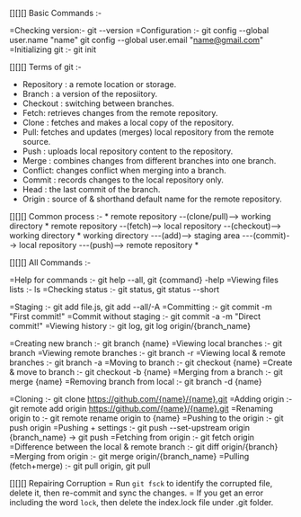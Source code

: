 [][][] Basic Commands :-

=Checking version:- git --version
=Configuration :- git config --global user.name "name"
                            git config --global user.email "name@gmail.com"
=Initializing git :- git init

[][][] Terms of git :-
- Repository : a remote location or storage.
- Branch : a version of the reposiitory.
- Checkout :  switching between branches.
- Fetch: retrieves changes from the remote repository.
- Clone : fetches and makes a local copy of the repository.
- Pull: fetches and updates (merges) local repository from the remote source.
- Push : uploads local repository content to the repository. 
- Merge : combines changes from different branches into one branch.
- Conflict: changes conflict when merging into a branch.
- Commit : records changes to the local repository only.
- Head : the last commit of the branch.
- Origin : source of & shorthand default name for the remote repository.

[][][] Common process :-
*
remote repository 
--(clone/pull)--> working directory
*
remote repository 
--(fetch)--> local repository
--(checkout)--> working directory
*
working directory 
---(add)--> staging area 
---(commit)--> local repository
---(push)--> remote repository
*


[][][] All Commands :-

=Help for commands :- git help --all, git {command} -help
=Viewing files lists :- ls
=Checking status :- git status, git status --short

=Staging :- git add file.js, git add --all/-A
=Committing :- git commit -m "First commit!"
=Commit without staging :- git commit -a -m "Direct commit!"
=Viewing history :- git log, git log origin/{branch_name}

=Creating new branch :- git branch {name}
=Viewing local branches :- git branch
=Viewing remote branches :- git branch -r
=Viewing local & remote branches :- git branch -a
=Moving to branch :- git checkout {name}
=Create & move to branch :- git checkout -b {name}
=Merging from a branch :- git merge {name}
=Removing branch from local :- git branch -d {name}

=Cloning :- git clone https://github.com/{name}/{name}.git
=Adding origin :- git remote add origin https://github.com/{name}/{name}.git
=Renaming origin to :- git remote rename origin to {name}
=Pushing to the origin :- git push origin
=Pushing + settings :- git push --set-upstream origin {branch_name} -> git push
=Fetching from origin :- git fetch origin
=Difference between the local & remote branch :- git diff origin/{branch}
=Merging from origin :- git merge origin/{branch_name}
=Pulling (fetch+merge) :- git pull origin, git pull

[][][] Repairing Corruption
= Run `git fsck` to identify the corrupted file, delete it, then re-commit and sync the changes.
= If you get an error including the word `lock`, then delete the index.lock file under .git folder.